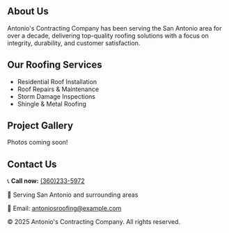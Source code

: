 
<section id="about">
  <h2>About Us</h2>
  <p>Antonio's Contracting Company has been serving the San Antonio area for over a decade, delivering top-quality roofing solutions with a focus on integrity, durability, and customer satisfaction.</p>
</section>

<section id="services">
  <h2>Our Roofing Services</h2>
  <ul>
    <li>Residential Roof Installation</li>
    <li>Roof Repairs & Maintenance</li>
    <li>Storm Damage Inspections</li>
    <li>Shingle & Metal Roofing</li>
  </ul>
</section>

<section id="gallery">
  <h2>Project Gallery</h2>
  <p>Photos coming soon!</p>
</section>

<section id="contact">
  <h2>Contact Us</h2>
  <p>📞 <strong>Call now:</strong> <a href="tel:+13602335972">(360)233-5972</a></p>
  <p>📍 Serving San Antonio and surrounding areas</p>
  <p>📧 Email: <a href="mailto:antoniosroofing@example.com">antoniosroofing@example.com</a></p>
</section>

<footer>
  <p>&copy; 2025 Antonio's Contracting Company. All rights reserved.</p>
</footer>

</body>
</html>

